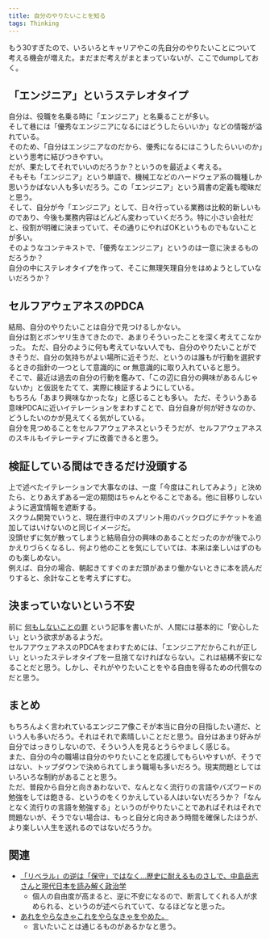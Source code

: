 ```yaml
---
title: 自分のやりたいことを知る
tags: Thinking
---
```

もう30すぎたので、いろいろとキャリアやこの先自分のやりたいことについて考える機会が増えた。まだまだ考えがまとまっていないが、ここでdumpしておく。<!--more-->

## 「エンジニア」というステレオタイプ
自分は、役職を名乗る時に「エンジニア」と名乗ることが多い。  
そして巷には「優秀なエンジニアになるにはどうしたらいいか」などの情報が溢れている。  
そのため、「自分はエンジニアなのだから、優秀になるにはこうしたらいいのか」という思考に結びつきやすい。  
だが、果たしてそれでいいのだろうか？というのを最近よく考える。  
そもそも「エンジニア」という単語で、機械工などのハードウェア系の職種しか思いうかばない人も多いだろう。この「エンジニア」という肩書の定義も曖昧だと思う。  
そして、自分が今「エンジニア」として、日々行っている業務は比較的新しいものであり、今後も業務内容はどんどん変わっていくだろう。特に小さい会社だと、役割が明確に決まっていて、その通りにやればOKというものでもないことが多い。  
そのようなコンテキストで、「優秀なエンジニア」というのは一意に決まるものだろうか？  
自分の中にステレオタイプを作って、そこに無理矢理自分をはめようとしていないだろうか？  

## セルフアウェアネスのPDCA
結局、自分のやりたいことは自分で見つけるしかない。  
自分は割とボンヤリ生きてきたので、あまりそういったことを深く考えてこなかった。
ただ、自分のように何も考えていない人でも、自分のやりたいことができそうだ、自分の気持ちがよい場所に近そうだ、というのは誰もが行動を選択するときの指針の一つとして意識的に or 無意識的に取り入れていると思う。  
そこで、最近は過去の自分の行動を鑑みて、「この辺に自分の興味があるんじゃないか」と仮説をたてて、実際に検証するようにしている。  
もちろん「あまり興味なかったな」と感じることも多い。
ただ、そういうある意味PDCAに近いイテレーションをまわすことで、自分自身が何が好きなのか、どうしたいのかが見えてくる気がしている。  
自分を見つめることをセルフアウェアネスというそうだが、セルフアウェアネスのスキルもイテレーティブに改善できると思う。

## 検証している間はできるだけ没頭する
上で述べたイテレーションで大事なのは、一度「今度はこれしてみよう」と決めたら、とりあえずある一定の期間はちゃんとやることである。他に目移りしないように適宜情報を遮断する。  
スクラム開発でいうと、現在進行中のスプリント用のバックログにチケットを追加してはいけないのと同じイメージだ。  
没頭せずに気が散ってしまうと結局自分の興味のあることだったのかが後でふりかえりづらくなるし、何より他のことを気にしていては、本来は楽しいはずのものも楽しめない。  
例えば、自分の場合、朝起きてすぐのまだ頭があまり働かないときに本を読んだりすると、余計なことを考えずにすむ。

## 決まっていないという不安
前に [何もしないことの罪](/posts/2017-07-23-doing-nothing-is-evil.html) という記事を書いたが、人間には基本的に「安心したい」という欲求があるようだ。  
セルフアウェアネスのPDCAをまわすためには、「エンジニアだからこれが正しい」といったステレオタイプを一旦捨てなければならない。これは結構不安になることだと思う。しかし、それがやりたいことをやる自由を得るための代償なのだと思う。


## まとめ
もちろんよく言われているエンジニア像こそが本当に自分の目指したい道だ、という人も多いだろう。それはそれで素晴しいことだと思う。自分はあまり好みが自分ではっきりしないので、そういう人を見るとうらやましく感じる。  
また、自分の今の職場は自分のやりたいことを応援してもらいやすいが、そうではない、トップダウンで決められてしまう職場も多いだろう。現実問題としてはいろいろな制約があることと思う。  
ただ、普段から自分と向きあわないで、なんとなく流行りの言語やバズワードの勉強をしては飽きる、というのをくりかえしている人はいないだろうか？「なんとなく流行りの言語を勉強する」というのがやりたいことであればそれはそれで問題ないが、そうでない場合は、もっと自分と向きあう時間を確保したほうが、より楽しい人生を送れるのではないだろうか。

## 関連
- [「リベラル」の逆は「保守」ではなく…歴史に耐えるものさしで、中島岳志さんと現代日本を読み解く政治学](https://news.yahoo.co.jp/byline/egawashoko/20171020-00077161/)
    - 個人の自由度が高まると、逆に不安になるので、断言してくれる人が求められる、というのが述べられていて、なるほどなと思った。
- [あれをやらなきゃこれをやらなきゃをやめた。](http://windymelt.hatenablog.com/entry/2017/11/04/084306)
    - 言いたいことは通じるものがあるかなと思う。


